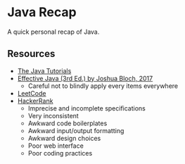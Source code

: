 # Java Recap
A quick personal recap of Java.

## Resources

* [The Java Tutorials](https://docs.oracle.com/javase/tutorial/java/index.html)
* [Effective Java (3rd Ed.) by Joshua Bloch, 2017](https://www.amazon.com/Effective-Java-Joshua-Bloch/dp/0134685997)
  * Careful not to blindly apply every items everywhere
* [LeetCode](https://leetcode.com)
* [HackerRank](https://www.hackerrank.com)
  * Imprecise and incomplete specifications
  * Very inconsistent
  * Awkward code boilerplates
  * Awkward input/output formatting
  * Awkward design choices
  * Poor web interface
  * Poor coding practices
